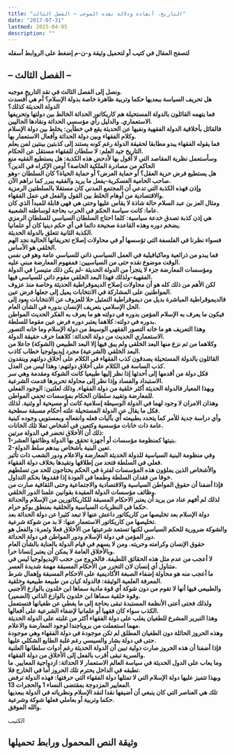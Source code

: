 ```yaml
---
title: "التاريخ، أبعاده ودلالة نقده الموجب – الفصل الثالث"
date: "2017-07-31"
lastmod: 2025-04-05
description: ""
---
```

**لتصفح المقال في كتيب أو لتحميل وثيقة و-ن-م إضغط على الروابط أسفله**

## **– الفصل الثالث –**

**ونصل إلى الفصل الثالث في نقد التاريخ موجبه.  
هل تحريف السياسة ببعديها حكما وتربية ظاهرة خاصة بدولة الإسلام؟ أم هي أفسدت الدولة الحديثة كذلك؟  
فما يتهمه القائلون بالدولة المستحيلة هم كاريكاتور الحداثة الخالط بين دولتها وتحريفها الاستعماري. والدليل رأي مؤسسي الحداثة ونقادها الحاليين.  
فالقائل بأخلاقية الدولة الفقهية ونفيها عن الحديثة يقع في خطأين: يخلط بين دولة الإسلام وكلام الفقهاء وبين دولة الحداثة وأفعال الاستعمار بها.  
فما يقوله الفقهاء يبدو مطابقا لحقيقة الدولة رغم كونه يستند إلى كذبتين بينتين لمن يعلم التاريخ جيد العلم: لا سلطان للفقهاء مستقل عن الحكام.  
وسأستعمل نظرية المقاصد التي لا أقول بها لأدحض هذه الكذبة: هل يستطيع الفقيه منع الحاكم من مصادرة الملكية الخاصة؟ أومن الإكراه في الدين؟  
هل يستطيع فرض حرية العقل؟ أو حماية العرض؟ أو حماية الحياة؟ كان السلطان -وهو صاحب الحامية العسكرية-يفعل ما يريد والفقيه يبرر كما نراهم الآن.  
وإذن فهذه الكذبة التي تدعي أن المجتمع المدني كان مستقلا بالسلطتين الرمزية والاقتصادية من أوهام الخلط بين القول والفعل في عمل الفقهاء.  
ومثال العز بن عبد السلام حالة شاذة لا يقاس عليها وحتى هي فهي قابلة للمبدأ الذي كان عاما: كانت سياسة الحكم في الحرب بحاجة لوساطته الشعبية.  
هي إذن كذبة تصدق خدعة سياسية: كلما احتاج السلطان السياسي للسلطان الرمزي يضخم دوره وهذه القاعدة صحيحة دائما في أي حكم دينيا كان أو علمانيا.  
الكذبة الثانية تتعلق بالدولة الحديثة.  
فسواء نظرنا في الفلسفة التي تؤسسها أو في محاولات إصلاح تحريفاتها الحالية نجد الهم الخلقي هو الأساس.  
فما يبدو من ذرائعية وماكيافيلية في العمل السياسي ذاتي للسياسي عامة وهو في نفس الوقت موضوع نقده حتى من السياسيين: فمفهوم المعارضة مبني عليه.  
ومؤسسات المعارضة جزء لا يتجزأ من الدولة الحديثة -لم يكن ذلك متيسرا في الدولة الفقهية-ولذلك فهذا البعد الخلقي مقوم ذاتي للسياسي فيها.  
لكن الأهم من ذلك كله هو أن محاولات إصلاح الديموقراطية الحديثة وخاصة منذ عزوف المواطنين على المشاركة في الانتخابات يميل إلى جعلها فرض عين.  
فالديموقراطية المباشرة بديل من ديموقراطية التمثيل حلا للعزوف عن الانتخابات يعود إلى الحل الإسلامي بتعريف الإنسان بدوره في الشأن العام.  
فيكون ما يعرف به الإسلام المؤمن بدوره في دولته هو ما يعرف به الفكر الحديث المواطن بدوره في دولته: كلاهما يعتبر دوره فرض عين مقوما للسلطة.  
وهذا التعريف هو ما خانه التصور الفقهي الوسيط من دولة الإسلام وما خانه التصور الاستعماري الحديث من دولة الحداثة: كلاهما حرف حقيقة الدولة.  
وكلاهما من ثم نزع منها البعد الخلقي ولم يبق فيها إلا البعد الطبيعي (الشوكة) جاعلا من البعد الخلقي (الشرعية) مجرد إيديولوجيا خطاب كاذب.  
القائلون بالدولة المستحيلة يصدقون كذب الفقهاء في الكلام على أخلاق دولتهم وينقدون كذب الساسة في الكلام على أخلاق دولتهم: وهذا ليس من العدل.  
فكل دولة من أقدمها إلى أحدثها إذا نظر إليها طبيعيا كانت الشوكة ومقدمة وهي سر الاستبداد والفساد وإذا نظر إلى محاولة تحريرها قدمت الشرعية.  
وبهذا المعيار فالدولة الحديثة أكثر خلقية من دولة الفقهاء. وذلك لعلتين: الوجود الفعلي للمعارضة وتقييد سلطان الحكام بمؤسسات تحمي المواطن.  
وهذان الامران لا وجود لهما في الدولة الوسيطة إسلامية كانت أو مسيحية أو وثنية. لذلك فكل ما يقال عن الدولة المستحيلة علته أحكام مسبقة سطحية.  
وأي دراسة جدية للأمر كما يتحدد بطبيعته أي بآليات فعله وانفعاله وبمستويي وجوده كبنية عامة ذات خانات مؤسسية وكتعين في أشخاص تملا تلك الخانات.  
ذلك أن الأخلاق تحضر في الدولة مرتين:  
1-بنيتها كمنظومة مؤسسات أو أجهزة تحقق بها الدولة وظائفها العشر.  
2-تعين البنية بأشخاص بيدهم سلط الدولة.  
وفي منظومة البنية السياسية للدولة الحديثة المعارضة والاعلام ودور الشعب ذات تأثير فعلي في السلطة فتحد من إطلاقها وتقيدها بخلاف دولة الفقهاء.  
والأشخاص الذين يملؤون هذه المؤسسات لفترة في الحكم يحتاجون للحد من تسلطهم خوفا من فقدان السلطة وطمعا في العودة إذا فقدوها بحكم التداول.  
فإذا أضفنا أن حقوق المواطن السياسية والاقتصادية والاجتماعية وحتى الثقافية صارت من وظائف مؤسسات الدولة المقيدة بقوانين علمنا الدور الخلقي.  
لذلك لم أفهم عناد من يريد أن يعتبر الاحكام المسبقة للكاريكاتورين من الإسلام والحداثة حكما في النظريات السياسية والخلقية بمنطق بوكو حرام.  
دولة الإسلام بعد تخليصها من كاريكاتور داعش عنها لا تبعد كثيرا عن دولة الحداثة بعد تخليصها من كاريكاتور الاستعمار عنها: لا بد من شوكة شرعية.  
والشوكة ضرورية للحكم السياسي لكنها تستمد شرعيتها من الأخلاق فعلا وثمرة: والفعل هو دور المؤمن في دولة الإسلام ودور المواطن في دولة الحداثة.  
حقوق الإنسان وكرامته وحريته. ومن لا يسهم في قيام الدولة بالعناية بالشأن العام وبالأخلاق العامة لا يمكن أن يعتبر إنسانا حرا.  
لا أعجب من عدم مثل هذه الحقائق اللطيفة. فالخروج من حجب الإيديولوجيا ليس في متناول أي إنسان لان التحرر من الأحكام المسبقة مهمة شديدة العسر.  
ما أعجب منه هو محاولة إضفاء الصبغة الأكاديمية على الاحكام المسبقة وإهمال شرط المعرفة العلمية الوثيقة: فالدولة كيان من طبيعة طبيعية وخلقية.  
والطبيعي فيها أنها لا تقوم من دون شوكة أي قوة مادية سماها ابن خلدون بالوازع الأجنبي وقوة خلقية سماها ابن خلدون بالوازع الذاتي (الضمير).  
ولذلك فحتى أعتى الأنظمة المستبدة تبقى بحاجة إلى ما يغطي عن طغيانها فتستعمل الكذب سواء كان فقهيا أو علمانيا لإضفاء الشرعية على أفعالها.  
وهذا التبرير المشرع للطغيان يغلب على دولة الفقهاء أكثر من غلبته على الدولة الحديثة مهما استعملت من بروباجندا لوجود المعارضة والاعلام.  
وهذه الحروز الحائلة دون الطغيان المطلق لم تكن موجودة في دولة الفقهاء وهي موجودة حتى في دولة بشار والسيسي رغم غلبة الطابع الشكلي عليها.  
فإذا أضفنا أن هذه الحروز صارت دولية تبين أن الدولة الحديثة رغم أدوات سلطانها العلنية والسرية تبقى أقرب بالفعل إلى الأخلاق من دولة الفقهاء.  
وما يعاب على الدول الحديثة في سياسة العالم الاستعمار لا الحداثة: ازدواجية المعايير. ما تطبقه في الداخل يحترم تلك الحروز أما في الخارج فلا.  
وبهذا تتميز عليها دولة الإسلام التي لا تمثلها دولة الفقهاء التي حرفتها: فهذه الدولة ترفض المعايير المزدوجة بمقتضى النساء 1 والحجرات 13.  
تلك هي العناصر التي كان ينبغي أن أضيفها نقدا لنقد الإسلام ونظرياته في الدولة ببعديها حكما وتربية أو بعاملي فعلها شوكة وشرعية.  
والله الموفق.**

الكتيب

## وثيقة النص المحمول ورابط تحميلها

###
